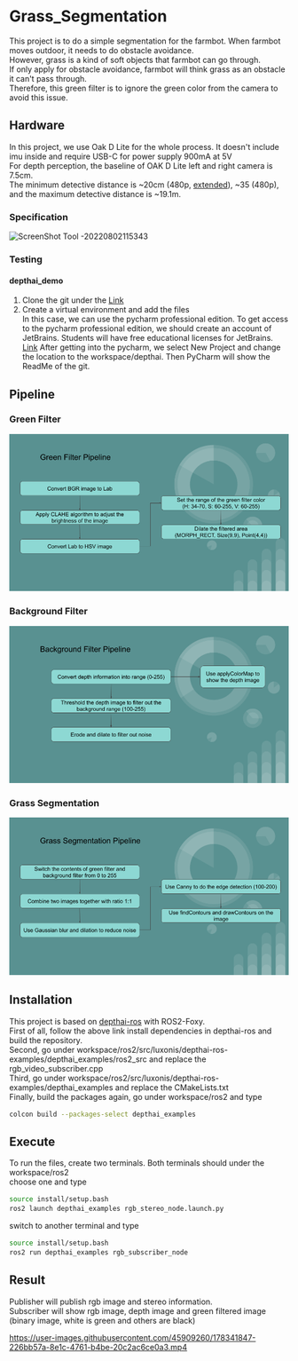 # Grass_Segmentation
This project is to do a simple segmentation for the farmbot. When farmbot moves outdoor, it needs to do obstacle avoidance.   
However, grass is a kind of soft objects that farmbot can go through.  
If only apply for obstacle avoidance, farmbot will think grass as an obstacle it can't pass through.  
Therefore, this green filter is to ignore the green color from the camera to avoid this issue.  

## Hardware
In this project, we use Oak D Lite for the whole process. It doesn't include imu inside and require USB-C for power supply 900mA at 5V  
For depth perception, the baseline of OAK D Lite left and right camera is 7.5cm.   
The minimum detective distance is ~20cm (480p, [extended](https://docs.luxonis.com/projects/api/en/latest/components/nodes/stereo_depth/#currently-configurable-blocks)), ~35 (480p), and the maximum detective distance is ~19.1m.  
### Specification
![ScreenShot Tool -20220802115343](https://user-images.githubusercontent.com/45909260/182418457-10c3710a-7dac-4790-b87a-8a0fcc73dd66.png)  
### Testing
#### depthai_demo
1. Clone the git under the [Link](https://github.com/luxonis/depthai.git)  
2. Create a virtual environment and add the files  
   In this case, we can use the pycharm professional edition. To get access to the pycharm professional edition, we should create an account of JetBrains. Students will have free educational licenses for JetBrains. [Link](https://www.jetbrains.com/community/education/#students) After getting into the pycharm, we select New Project and change the location to the workspace/depthai. Then PyCharm will show the ReadMe of the git.

## Pipeline
### Green Filter  
![](image/pipeline.png)  
### Background Filter  
![](image/Pipeline.png)  
### Grass Segmentation   
![](image/final.png)

## Installation
This project is based on [depthai-ros](https://github.com/luxonis/depthai-ros) with ROS2-Foxy.    
First of all, follow the above link install dependencies in depthai-ros and build the repository.  
Second, go under workspace/ros2/src/luxonis/depthai-ros-examples/depthai_examples/ros2_src and replace the rgb_video_subscriber.cpp  
Third, go under workspace/ros2/src/luxonis/depthai-ros-examples/depthai_examples and replace the CMakeLists.txt  
Finally, build the packages again, go under workspace/ros2 and type  
```bash
colcon build --packages-select depthai_examples
```

## Execute
To run the files, create two terminals. Both terminals should under the workspace/ros2  
choose one and type  
```bash
source install/setup.bash  
ros2 launch depthai_examples rgb_stereo_node.launch.py  
```
switch to another terminal and type  
```bash
source install/setup.bash
ros2 run depthai_examples rgb_subscriber_node
```

## Result
Publisher will publish rgb image and stereo information.  
Subscriber will show rgb image, depth image and green filtered image (binary image, white is green and others are black)    

https://user-images.githubusercontent.com/45909260/178341847-226bb57a-8e1c-4761-b4be-20c2ac6ce0a3.mp4

